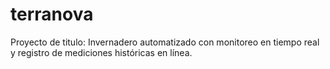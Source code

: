 # terranova
Proyecto de titulo: Invernadero automatizado con monitoreo en tiempo real y registro de mediciones históricas en línea.

